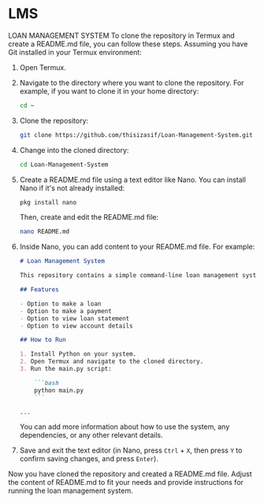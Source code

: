 # LMS
LOAN MANAGEMENT SYSTEM
To clone the repository in Termux and create a README.md file, you can follow these steps. Assuming you have Git installed in your Termux environment:

1. Open Termux.

2. Navigate to the directory where you want to clone the repository. For example, if you want to clone it in your home directory:

    ```bash
    cd ~
    ```

3. Clone the repository:

    ```bash
    git clone https://github.com/thisizasif/Loan-Management-System.git
    ```

4. Change into the cloned directory:

    ```bash
    cd Loan-Management-System
    ```

5. Create a README.md file using a text editor like Nano. You can install Nano if it's not already installed:

    ```bash
    pkg install nano
    ```

    Then, create and edit the README.md file:

    ```bash
    nano README.md
    ```

6. Inside Nano, you can add content to your README.md file. For example:

    ```markdown
    # Loan Management System

    This repository contains a simple command-line loan management system implemented in Python.

    ## Features

    - Option to make a loan
    - Option to make a payment
    - Option to view loan statement
    - Option to view account details

    ## How to Run

    1. Install Python on your system.
    2. Open Termux and navigate to the cloned directory.
    3. Run the main.py script:

        ```bash
        python main.py
        ```

    ...

    ```

    You can add more information about how to use the system, any dependencies, or any other relevant details.

7. Save and exit the text editor (in Nano, press `Ctrl` + `X`, then press `Y` to confirm saving changes, and press `Enter`).

Now you have cloned the repository and created a README.md file. Adjust the content of README.md to fit your needs and provide instructions for running the loan management system.
